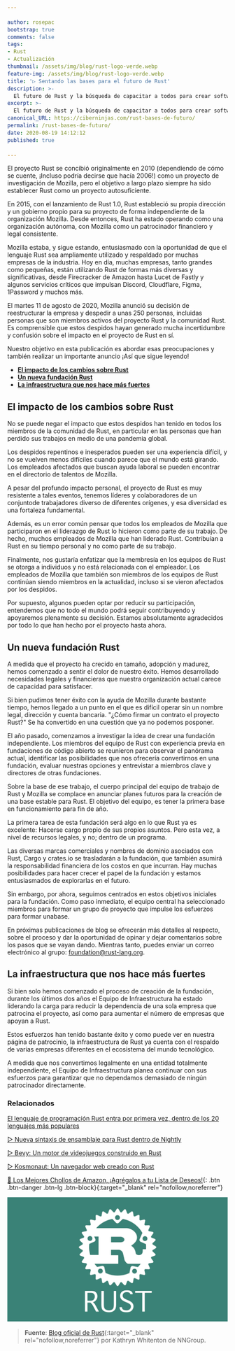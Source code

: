 ```yaml
---

author: rosepac
bootstrap: true
comments: false
tags:
- Rust
- Actualización
thumbnail: /assets/img/blog/rust-logo-verde.webp
feature-img: /assets/img/blog/rust-logo-verde.webp
title: '▷ Sentando las bases para el futuro de Rust'
description: >-
  El futuro de Rust y la búsqueda de capacitar a todos para crear software confiable y eficiente.
excerpt: >-
  El futuro de Rust y la búsqueda de capacitar a todos para crear software confiable y eficiente.
canonical_URL: https://ciberninjas.com/rust-bases-de-futuro/
permalink: /rust-bases-de-futuro/
date: 2020-08-19 14:12:12
published: true

---
```


El proyecto Rust se concibió originalmente en 2010 (dependiendo de cómo se cuente, ¡Incluso podría decirse que hacía 2006!) como un proyecto de investigación de Mozilla, pero el objetivo a largo plazo siempre ha sido establecer Rust como un proyecto autosuficiente.

En 2015, con el lanzamiento de Rust 1.0, Rust estableció su propia dirección y un gobierno propio para su proyecto de forma independiente de la organización Mozilla. Desde entonces, Rust ha estado operando como una organización autónoma, con Mozilla como un patrocinador financiero y legal consistente.

Mozilla estaba, y sigue estando, entusiasmado con la oportunidad de que el lenguaje Rust sea ampliamente utilizado y respaldado por muchas empresas de la industria. Hoy en día, muchas empresas, tanto grandes como pequeñas, están utilizando Rust de formas más diversas y significativas, desde Firecracker de Amazon hasta Lucet de Fastly y algunos servicios críticos que impulsan Discord, Cloudflare, Figma, 1Password y muchos más.

El martes 11 de agosto de 2020, Mozilla anunció su decisión de reestructurar la empresa y despedir a unas 250 personas, incluidas personas que son miembros activos del proyecto Rust y la comunidad Rust. Es comprensible que estos despidos hayan generado mucha incertidumbre y confusión sobre el impacto en el proyecto de Rust en sí.

Nuestro objetivo en esta publicación es abordar esas preocupaciones y también realizar un importante anuncio ¡Así que sigue leyendo!

- [**El impacto de los cambios sobre Rust**](#el-impacto-de-los-cambios-sobre-rust)
- [**Un nueva fundación Rust**](#un-nueva-fundación-rust)
- [**La infraestructura que nos hace más fuertes**](#la-infraestructura-que-nos-hace-más-fuertes)

## **El impacto de los cambios sobre Rust**

No se puede negar el impacto que estos despidos han tenido en todos los miembros de la comunidad de Rust, en particular en las personas que han perdido sus trabajos en medio de una pandemia global.

Los despidos repentinos e inesperados pueden ser una experiencia difícil, y no se vuelven menos difíciles cuando parece que el mundo está girando. Los empleados afectados que buscan ayuda laboral se pueden encontrar en el directorio de talentos de Mozilla.

A pesar del profundo impacto personal, el proyecto de Rust es muy resistente a tales eventos, tenemos líderes y colaboradores de un conjuntode trabajadores diverso de diferentes orígenes, y esa diversidad es una fortaleza fundamental.

Además, es un error común pensar que todos los empleados de Mozilla que participaron en el liderazgo de Rust lo hicieron como parte de su trabajo. De hecho, muchos empleados de Mozilla que han liderado Rust. Contribuían a Rust en su tiempo personal y no como parte de su trabajo.

Finalmente, nos gustaría enfatizar que la membresía en los equipos de Rust se otorga a individuos y no está relacionada con el empleador. Los empleados de Mozilla que también son miembros de los equipos de Rust continúan siendo miembros en la actualidad, incluso si se vieron afectados por los despidos.

Por supuesto, algunos pueden optar por reducir su participación, entendemos que no todo el mundo podrá seguir contribuyendo y apoyaremos plenamente su decisión. Estamos absolutamente agradecidos por todo lo que han hecho por el proyecto hasta ahora.

## **Un nueva fundación Rust**

A medida que el proyecto ha crecido en tamaño, adopción y madurez, hemos comenzado a sentir el dolor de nuestro éxito. Hemos desarrollado necesidades legales y financieras que nuestra organización actual carece de capacidad para satisfacer.

Si bien pudimos tener éxito con la ayuda de Mozilla durante bastante tiempo, hemos llegado a un punto en el que es difícil operar sin un nombre legal, dirección y cuenta bancaria. "¿Cómo firmar un contrato el proyecto Rust?" Se ha convertido en una cuestión que ya no podemos posponer.

El año pasado, comenzamos a investigar la idea de crear una fundación independiente. Los miembros del equipo de Rust con experiencia previa en fundaciones de código abierto se reunieron para observar el panórama actual, identificar las posibilidades que nos ofrecería convertirnos en una fundación, evaluar nuestras opciones y entrevistar a miembros clave y directores de otras fundaciones.

Sobre la base de ese trabajo, el cuerpo principal del equipo de trabajo de Rust y Mozilla se complace en anunciar planes futuros para la creación de una base estable para Rust. El objetivo del equipo, es tener la primera base en funcionamiento para fin de año.

La primera tarea de esta fundación será algo en lo que Rust ya es excelente: Hacerse cargo propio de sus propios asuntos. Pero esta vez, a nivel de recursos legales, y no; dentro de un programa.

Las diversas marcas comerciales y nombres de dominio asociados con Rust, Cargo y crates.io se trasladarán a la fundación, que también asumirá la responsabilidad financiera de los costos en que incurran. Hay muchas posibilidades para hacer crecer el papel de la fundación y estamos entusiasmados de explorarlas en el futuro.

Sin embargo, por ahora, seguimos centrados en estos objetivos iniciales para la fundación. Como paso inmediato, el equipo central ha seleccionado miembros para formar un grupo de proyecto que impulse los esfuerzos para formar unabase.

En próximas publicaciones de blog se ofrecerán más detalles al respecto, sobre el proceso y dar la oportunidad de opinar y dejar comentarios sobre los pasos que se vayan dando. Mientras tanto, puedes enviar un correo electrónico al grupo: foundation@rust-lang.org.

## **La infraestructura que nos hace más fuertes**

Si bien solo hemos comenzado el proceso de creación de la fundación, durante los últimos dos años el Equipo de Infraestructura ha estado liderando la carga para reducir la dependencia de una sola empresa que patrocina el proyecto, así como para aumentar el número de empresas que apoyan a Rust.

Estos esfuerzos han tenido bastante éxito y como puede ver en nuestra página de patrocinio, la infraestructura de Rust ya cuenta con el respaldo de varias empresas diferentes en el ecosistema del mundo tecnológico.

A medida que nos convertimos legalmente en una entidad totalmente independiente, el Equipo de Infraestructura planea continuar con sus esfuerzos para garantizar que no dependamos demasiado de ningún patrocinador directamente.

### **Relacionados** <!-- omit in toc -->

[El lenguaje de programación Rust entra por primera vez, dentro de los 20 lenguajes más populares](https://ciberninjas.com/lenguajes-programaci%C3%B3n-ranking-rust/)

[▷ Nueva sintaxis de ensamblaje para Rust dentro de Nightly](https://ciberninjas.com/sintaxis-rust-nightly/)

[▷ Bevy: Un motor de videojuegos construido en Rust](https://ciberninjas.com/bevy-motor-videojuegos-rust/)

[▷ Kosmonaut: Un navegador web creado con Rust](https://ciberninjas.com/kosmonaut-navegador-web-rust/)

[🛒 Los Mejores Chollos de Amazon, ¡Agrégalos a tu Lista de Deseos!](https://www.amazon.es/shop/cibercursos "Los Mejores Chollos de Amazon, Ofertas Flash, Black Monday y Amazon Prime Day"){: .btn .btn-danger .btn-lg .btn-block}{:target="_blank" rel="nofollow,noreferrer"}

![Las bases del futuro de Rust](/assets/img/blog/rust-logo-verde.webp)

> **Fuente**: [Blog oficial de Rust](https://blog.rust-lang.org/2020/08/18/laying-the-foundation-for-rusts-future.html){:target="_blank" rel="nofollow,noreferrer"} por Kathryn Whitenton de NNGroup.